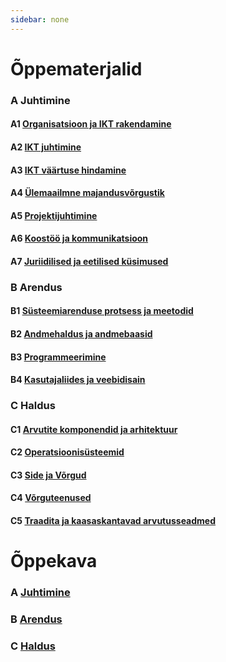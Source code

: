 ```yaml
---
sidebar: none
---
```


# Õppematerjalid

### A Juhtimine

#### A1 [Organisatsioon ja IKT rakendamine](./oppematerjalid/a_juhtimine_01_organisatsioon_ja_ikt_rakendamine.md)

#### A2 [IKT juhtimine](./oppematerjalid/a_juhtimine_02_IKT_juhtimine.md)

#### A3 [IKT väärtuse hindamine](./oppematerjalid/a_juhtimine_03_IKT_vaartuse_hindamine.md)

#### A4 [Ülemaailmne majandusvõrgustik](./oppematerjalid/a_juhtimine_04_ylemaailmne_majandusvorgustik.md)

#### A5 [Projektijuhtimine](./oppematerjalid/a_juhtimine_05_projektijuhtimine.md)

#### A6 [Koostöö ja kommunikatsioon](./oppematerjalid/a_juhtimine_06_koostoo_ja_kommunikatsioon.md)

#### A7 [Juriidilised ja eetilised küsimused](./oppematerjalid/a_juhtimine_07_juriidilised_ja_eetilised_kysimused.md)

### B Arendus

#### B1 [Süsteemiarenduse protsess ja meetodid](./oppematerjalid/b_arendus_01_systeemiarenduse_protsess_ja_meetodid)

#### B2 [Andmehaldus ja andmebaasid](./oppematerjalid/b_arendus_02_andmehaldus_ja_andmebaasid.md)

#### B3 [Programmeerimine](./oppematerjalid/b_arendus_03_programmeerimine.md)

#### B4 [Kasutajaliides ja veebidisain](./oppematerjalid/b_arendus_04_kasutajaliides_ja_veebidisain.md)

### C Haldus

#### C1 [Arvutite komponendid ja arhitektuur](./oppematerjalid/c_haldus_01_arvutite_komponendid_ja_arhitektuur.md)

#### C2 [Operatsioonisüsteemid](./oppematerjalid/c_haldus_02_operatsioonisysteemid.md)

#### C3 [Side ja Võrgud](./oppematerjalid/c_haldus_03_side_ja_vorgud.md)

#### C4 [Võrguteenused](./oppematerjalid/c_haldus_04_vorguteenused.md)

#### C5 [Traadita ja kaasaskantavad arvutusseadmed](./oppematerjalid/c_haldus_05_traadita_ja_kaasaskantavad_arvutusseadmed.md)

# Õppekava

### A [Juhtimine](./oppekava/a_juhtimine.md)

### B [Arendus](./oppekava/b_arendus.md)

### C [Haldus](./oppekava/c_haldus.md)
